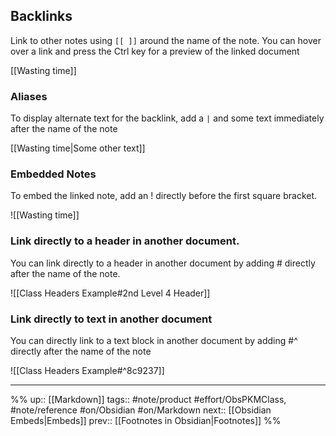 
## Backlinks

Link to other notes using `[[ ]]` around the name of the note.  You can hover over a link and press the Ctrl key for a preview of the linked document

[[Wasting time]]

### Aliases
To display alternate text for the backlink, add a `|` and some text immediately after the name of the note

[[Wasting time|Some other text]]

### Embedded Notes

To embed the linked note, add an ! directly before the first square bracket.

![[Wasting time]]

### Link directly to a header in another document.

You can link directly to a header in another document by adding # directly after the name of the note.

![[Class Headers Example#2nd Level 4 Header]]

### Link directly to text in another document
You can directly link to a text block in another document by adding #^ directly after the name of the note

![[Class Headers Example#^8c9237]]











---
%%
up:: [[Markdown]]
tags:: #note/product #effort/ObsPKMClass, #note/reference #on/Obsidian #on/Markdown 
next:: [[Obsidian Embeds|Embeds]]
prev:: [[Footnotes in Obsidian|Footnotes]]
%%
